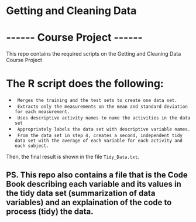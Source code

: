 # Getting and Cleaning  Data  
# ------ Course Project ------

This repo contains the required scripts on the Getting and Cleaning Data Course Project

# The R script does the following:
* ` Merges the training and the test sets to create one data set.`
* ` Extracts only the measurements on the mean and standard deviation for each measurement.`
* ` Uses descriptive activity names to name the activities in the data set`
* ` Appropriately labels the data set with descriptive variable names.`
* ` From the data set in step 4, creates a second, independent tidy data set with the average of each variable for each activity and each subject.`

Then, the final result is shown in the file `Tidy_Data.txt`.


## PS. This repo also contains a file that is the Code Book describing each variable and its values in the tidy data set (summarization of data variables) and an explaination of the code to process (tidy) the data.
